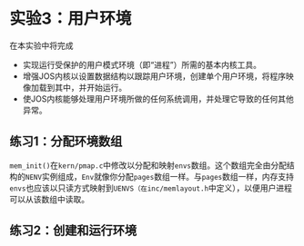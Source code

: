 # 实验3：用户环境
在本实验中将完成
+ 实现运行受保护的用户模式环境（即“进程”）所需的基本内核工具。
+ 增强JOS内核以设置数据结构以跟踪用户环境，创建单个用户环境，将程序映像加载到其中，并开始运行。
+ 使JOS内核能够处理用户环境所做的任何系统调用，并处理它导致的任何其他异常。


## 练习1：分配环境数组
`mem_init()`在`kern/pmap.c`中修改以分配和映射`envs`数组。这个数组完全由分配结构的`NENV`实例组成，`Env`就像你分配`pages`数组一样。与`pages`数组一样，内存支持`envs`也应该以只读方式映射到`UENVS（在inc/memlayout.h`中定义），以便用户进程可以从该数组中读取。



## 练习2：创建和运行环境
